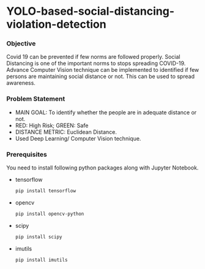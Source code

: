 # YOLO-based-social-distancing-violation-detection

<!-- Objective -->
### Objective

Covid 19 can be prevented if few norms are followed properly. Social Distancing is one of the important norms to stops spreading COVID-19. Advance Computer Vision technique can be implemented to identified if few persons are maintaining social distance or not. This can be used to spread awareness.

<!-- Problem Statement -->
### Problem Statement
* MAIN GOAL: To identify whether the people are in adequate distance or not. 
* RED: High Risk; GREEN: Safe
* DISTANCE METRIC: Euclidean Distance.
* Used Deep Learning/ Computer Vision technique.

<!-- Prerequisites -->
### Prerequisites

You need to install following python packages along with Jupyter Notebook.

* tensorflow
  ```sh
  pip install tensorflow
  ```
* opencv
  ```sh
  pip install opencv-python
  ```
* scipy
  ```sh
  pip install scipy
  ```
* imutils
  ```sh
  pip install imutils
  ```
